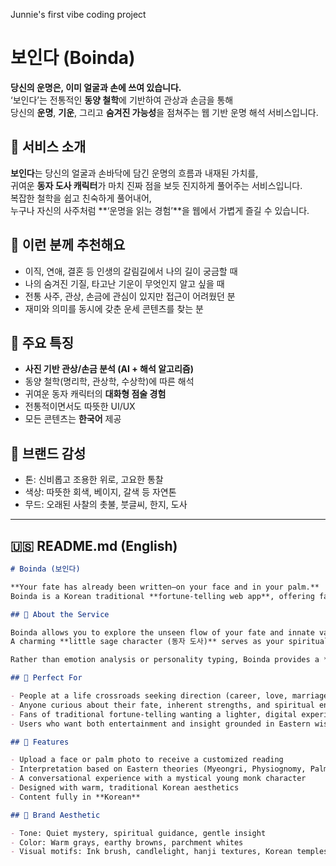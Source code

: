 Junnie's first vibe coding project

# 보인다 (Boinda)

**당신의 운명은, 이미 얼굴과 손에 쓰여 있습니다.**  
‘보인다’는 전통적인 **동양 철학**에 기반하여 관상과 손금을 통해  
당신의 **운명**, **기운**, 그리고 **숨겨진 가능성**을 점쳐주는 웹 기반 운명 해석 서비스입니다.

## 🔮 서비스 소개

**보인다**는 당신의 얼굴과 손바닥에 담긴 운명의 흐름과 내재된 가치를,  
귀여운 **동자 도사 캐릭터**가 마치 진짜 점을 보듯 진지하게 풀어주는 서비스입니다.  
복잡한 철학을 쉽고 친숙하게 풀어내어,  
누구나 자신의 사주처럼 **‘운명을 읽는 경험’**을 웹에서 가볍게 즐길 수 있습니다.

## 🙋 이런 분께 추천해요

- 이직, 연애, 결혼 등 인생의 갈림길에서 나의 길이 궁금할 때
- 나의 숨겨진 기질, 타고난 기운이 무엇인지 알고 싶을 때
- 전통 사주, 관상, 손금에 관심이 있지만 접근이 어려웠던 분
- 재미와 의미를 동시에 갖춘 운세 콘텐츠를 찾는 분

## 🧙 주요 특징

- **사진 기반 관상/손금 분석 (AI + 해석 알고리즘)**
- 동양 철학(명리학, 관상학, 수상학)에 따른 해석
- 귀여운 동자 캐릭터의 **대화형 점술 경험**
- 전통적이면서도 따뜻한 UI/UX
- 모든 콘텐츠는 **한국어** 제공

## 🎨 브랜드 감성

- 톤: 신비롭고 조용한 위로, 고요한 통찰
- 색상: 따뜻한 회색, 베이지, 갈색 등 자연톤
- 무드: 오래된 사찰의 촛불, 붓글씨, 한지, 도사

---

## 🇺🇸 README.md (English)

```markdown
# Boinda (보인다)

**Your fate has already been written—on your face and in your palm.**  
Boinda is a Korean traditional **fortune-telling web app**, offering face and palm readings based on Eastern philosophy to uncover your destiny and hidden potential.

## 🔮 About the Service

Boinda allows you to explore the unseen flow of your fate and innate value through ancient Korean methods of **physiognomy** (face reading) and **palmistry**.  
A charming **little sage character (동자 도사)** serves as your spiritual guide, just like a real-life fortune teller.

Rather than emotion analysis or personality typing, Boinda provides a **genuine divinatory experience**, rooted in thousands of years of Eastern metaphysical tradition.

## 🙋 Perfect For

- People at a life crossroads seeking direction (career, love, marriage)
- Anyone curious about their fate, inherent strengths, and spiritual energy
- Fans of traditional fortune-telling wanting a lighter, digital experience
- Users who want both entertainment and insight grounded in Eastern wisdom

## 🧙 Features

- Upload a face or palm photo to receive a customized reading
- Interpretation based on Eastern theories (Myeongri, Physiognomy, Palmistry)
- A conversational experience with a mystical young monk character
- Designed with warm, traditional Korean aesthetics
- Content fully in **Korean**

## 🎨 Brand Aesthetic

- Tone: Quiet mystery, spiritual guidance, gentle insight
- Color: Warm grays, earthy browns, parchment whites
- Visual motifs: Ink brush, candlelight, hanji textures, Korean temples
```
